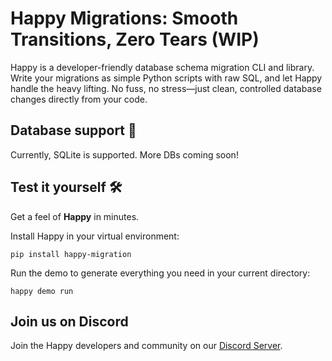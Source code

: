 # Happy Migrations: Smooth Transitions, Zero Tears (WIP)

Happy is a developer-friendly database schema migration CLI and library. Write your migrations as simple Python scripts with raw SQL, and let Happy handle the heavy lifting. No fuss, no stress—just clean, controlled database changes directly from your code.

## Database support 🔋
Currently, SQLite is supported. More DBs coming soon!

## Test it yourself 🛠️
Get a feel of **Happy** in minutes.

Install Happy in your virtual environment:
```shell
pip install happy-migration
```
Run the demo to generate everything you need in your current directory:
```shell
happy demo run
```

## Join us on Discord
Join the Happy developers and community on our [Discord Server](https://discord.gg/new7rgTw).
